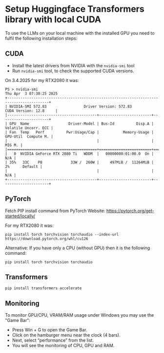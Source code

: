 # Setup Huggingface Transformers library with local CUDA

To use the LLMs on your local machine with the installed GPU you need to fulfil the following installation steps:

## CUDA

* Install the latest drivers from NVIDIA with the `nvidia-smi` tool
* Run `nvidia-smi` tool, to check the supported CUDA versions.

On 3.4.2025 for my RTX2080 it was:
```
PS > nvidia-smi
Thu Apr  3 07:30:25 2025       
+-----------------------------------------------------------------------------------------+
| NVIDIA-SMI 572.83                 Driver Version: 572.83         CUDA Version: 12.8     |
|-----------------------------------------+------------------------+----------------------+
| GPU  Name                  Driver-Model | Bus-Id          Disp.A | Volatile Uncorr. ECC |
| Fan  Temp   Perf          Pwr:Usage/Cap |           Memory-Usage | GPU-Util  Compute M. |
|                                         |                        |               MIG M. |
|=========================================+========================+======================|
|   0  NVIDIA GeForce RTX 2080 Ti   WDDM  |   00000000:01:00.0  On |                  N/A |
| 35%   33C    P8             33W /  260W |     497MiB /  11264MiB |      2%      Default |
|                                         |                        |                  N/A |
+-----------------------------------------+------------------------+----------------------+
```

## PyTorch

Fetch PIP install command from PyTorch Website: https://pytorch.org/get-started/locally/ 

For my RTX2080 it was:
```
pip install torch torchvision torchaudio --index-url https://download.pytorch.org/whl/cu126
```

Alternative: If you have only a CPU (without GPU) then it is the following command:
```
pip install torch torchvision torchaudio
```

## Transformers

```
pip install transformers accelerate
```

## Monitoring

To monitor GPU/CPU, VRAM/RAM usage under Windows you may use the "Game Bar":
- Press Win + G to open the Game Bar.
- Click on the hamburger menu near the clock (4 bars).
- Next, select “performance” from the list.
- You will see the monitoring of CPU, GPU and RAM.


